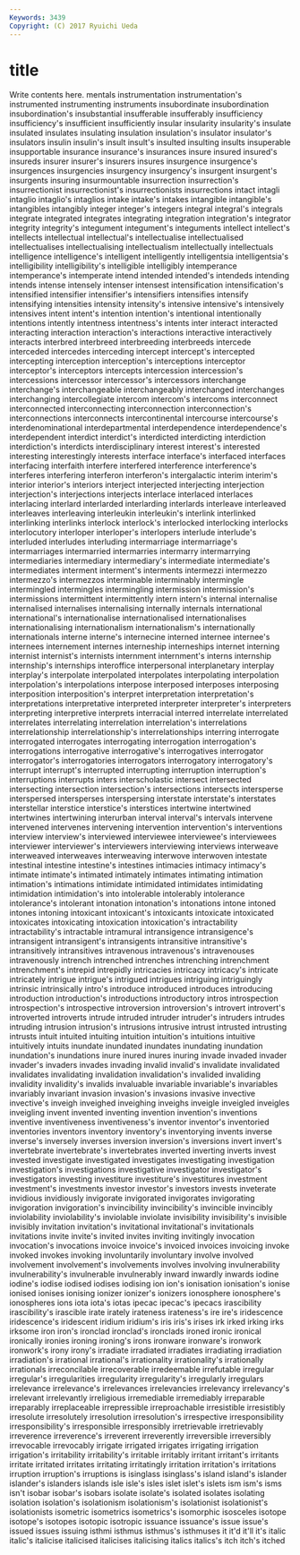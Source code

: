 ```yaml
---
Keywords: 3439 
Copyright: (C) 2017 Ryuichi Ueda
---
```


# title

Write contents here.
mentals instrumentation instrumentation's instrumented instrumenting instruments insubordinate insubordination insubordination's
insubstantial insufferable insufferably insufficiency insufficiency's insufficient insufficiently insular insularity insularity's
insulate insulated insulates insulating insulation insulation's insulator insulator's insulators insulin
insulin's insult insult's insulted insulting insults insuperable insupportable insurance insurance's
insurances insure insured insured's insureds insurer insurer's insurers insures insurgence
insurgence's insurgences insurgencies insurgency insurgency's insurgent insurgent's insurgents insuring insurmountable
insurrection insurrection's insurrectionist insurrectionist's insurrectionists insurrections intact intagli intaglio intaglio's
intaglios intake intake's intakes intangible intangible's intangibles intangibly integer integer's
integers integral integral's integrals integrate integrated integrates integrating integration integration's
integrator integrity integrity's integument integument's integuments intellect intellect's intellects intellectual
intellectual's intellectualise intellectualised intellectualises intellectualising intellectualism intellectually intellectuals intelligence intelligence's
intelligent intelligently intelligentsia intelligentsia's intelligibility intelligibility's intelligible intelligibly intemperance intemperance's
intemperate intend intended intended's intendeds intending intends intense intensely intenser
intensest intensification intensification's intensified intensifier intensifier's intensifiers intensifies intensify intensifying
intensities intensity intensity's intensive intensive's intensively intensives intent intent's intention
intention's intentional intentionally intentions intently intentness intentness's intents inter interact
interacted interacting interaction interaction's interactions interactive interactively interacts interbred interbreed
interbreeding interbreeds intercede interceded intercedes interceding intercept intercept's intercepted intercepting
interception interception's interceptions interceptor interceptor's interceptors intercepts intercession intercession's intercessions
intercessor intercessor's intercessors interchange interchange's interchangeable interchangeably interchanged interchanges interchanging
intercollegiate intercom intercom's intercoms interconnect interconnected interconnecting interconnection interconnection's interconnections
interconnects intercontinental intercourse intercourse's interdenominational interdepartmental interdependence interdependence's interdependent interdict
interdict's interdicted interdicting interdiction interdiction's interdicts interdisciplinary interest interest's interested
interesting interestingly interests interface interface's interfaced interfaces interfacing interfaith interfere
interfered interference interference's interferes interfering interferon interferon's intergalactic interim interim's
interior interior's interiors interject interjected interjecting interjection interjection's interjections interjects
interlace interlaced interlaces interlacing interlard interlarded interlarding interlards interleave interleaved
interleaves interleaving interleukin interleukin's interlink interlinked interlinking interlinks interlock interlock's
interlocked interlocking interlocks interlocutory interloper interloper's interlopers interlude interlude's interluded
interludes interluding intermarriage intermarriage's intermarriages intermarried intermarries intermarry intermarrying intermediaries
intermediary intermediary's intermediate intermediate's intermediates interment interment's interments intermezzi intermezzo
intermezzo's intermezzos interminable interminably intermingle intermingled intermingles intermingling intermission intermission's
intermissions intermittent intermittently intern intern's internal internalise internalised internalises internalising
internally internals international international's internationalise internationalised internationalises internationalising internationalism internationalism's
internationally internationals interne interne's internecine interned internee internee's internees internement
internes interneship interneships internet interning internist internist's internists internment internment's
interns internship internship's internships interoffice interpersonal interplanetary interplay interplay's interpolate
interpolated interpolates interpolating interpolation interpolation's interpolations interpose interposed interposes interposing
interposition interposition's interpret interpretation interpretation's interpretations interpretative interpreted interpreter interpreter's
interpreters interpreting interpretive interprets interracial interred interrelate interrelated interrelates interrelating
interrelation interrelation's interrelations interrelationship interrelationship's interrelationships interring interrogate interrogated interrogates
interrogating interrogation interrogation's interrogations interrogative interrogative's interrogatives interrogator interrogator's interrogatories
interrogators interrogatory interrogatory's interrupt interrupt's interrupted interrupting interruption interruption's interruptions
interrupts inters interscholastic intersect intersected intersecting intersection intersection's intersections intersects
intersperse interspersed intersperses interspersing interstate interstate's interstates interstellar interstice interstice's
interstices intertwine intertwined intertwines intertwining interurban interval interval's intervals intervene
intervened intervenes intervening intervention intervention's interventions interview interview's interviewed interviewee
interviewee's interviewees interviewer interviewer's interviewers interviewing interviews interweave interweaved interweaves
interweaving interwove interwoven intestate intestinal intestine intestine's intestines intimacies intimacy
intimacy's intimate intimate's intimated intimately intimates intimating intimation intimation's intimations
intimidate intimidated intimidates intimidating intimidation intimidation's into intolerable intolerably intolerance
intolerance's intolerant intonation intonation's intonations intone intoned intones intoning intoxicant
intoxicant's intoxicants intoxicate intoxicated intoxicates intoxicating intoxication intoxication's intractability intractability's
intractable intramural intransigence intransigence's intransigent intransigent's intransigents intransitive intransitive's intransitively
intransitives intravenous intravenous's intravenouses intravenously intrench intrenched intrenches intrenching intrenchment
intrenchment's intrepid intrepidly intricacies intricacy intricacy's intricate intricately intrigue intrigue's
intrigued intrigues intriguing intriguingly intrinsic intrinsically intro's introduce introduced introduces
introducing introduction introduction's introductions introductory intros introspection introspection's introspective introversion
introversion's introvert introvert's introverted introverts intrude intruded intruder intruder's intruders
intrudes intruding intrusion intrusion's intrusions intrusive intrust intrusted intrusting intrusts
intuit intuited intuiting intuition intuition's intuitions intuitive intuitively intuits inundate
inundated inundates inundating inundation inundation's inundations inure inured inures inuring
invade invaded invader invader's invaders invades invading invalid invalid's invalidate
invalidated invalidates invalidating invalidation invalidation's invalided invaliding invalidity invalidity's invalids
invaluable invariable invariable's invariables invariably invariant invasion invasion's invasions invasive
invective invective's inveigh inveighed inveighing inveighs inveigle inveigled inveigles inveigling
invent invented inventing invention invention's inventions inventive inventiveness inventiveness's inventor
inventor's inventoried inventories inventors inventory inventory's inventorying invents inverse inverse's
inversely inverses inversion inversion's inversions invert invert's invertebrate invertebrate's invertebrates
inverted inverting inverts invest invested investigate investigated investigates investigating investigation
investigation's investigations investigative investigator investigator's investigators investing investiture investiture's investitures
investment investment's investments investor investor's investors invests inveterate invidious invidiously
invigorate invigorated invigorates invigorating invigoration invigoration's invincibility invincibility's invincible invincibly
inviolability inviolability's inviolable inviolate invisibility invisibility's invisible invisibly invitation invitation's
invitational invitational's invitationals invitations invite invite's invited invites inviting invitingly
invocation invocation's invocations invoice invoice's invoiced invoices invoicing invoke invoked
invokes invoking involuntarily involuntary involve involved involvement involvement's involvements involves
involving invulnerability invulnerability's invulnerable invulnerably inward inwardly inwards iodine iodine's
iodise iodised iodises iodising ion ion's ionisation ionisation's ionise ionised
ionises ionising ionizer ionizer's ionizers ionosphere ionosphere's ionospheres ions iota
iota's iotas ipecac ipecac's ipecacs irascibility irascibility's irascible irate irately
irateness irateness's ire ire's iridescence iridescence's iridescent iridium iridium's iris
iris's irises irk irked irking irks irksome iron iron's ironclad
ironclad's ironclads ironed ironic ironical ironically ironies ironing ironing's irons
ironware ironware's ironwork ironwork's irony irony's irradiate irradiated irradiates irradiating
irradiation irradiation's irrational irrational's irrationality irrationality's irrationally irrationals irreconcilable irrecoverable
irredeemable irrefutable irregular irregular's irregularities irregularity irregularity's irregularly irregulars irrelevance
irrelevance's irrelevances irrelevancies irrelevancy irrelevancy's irrelevant irrelevantly irreligious irremediable irremediably
irreparable irreparably irreplaceable irrepressible irreproachable irresistible irresistibly irresolute irresolutely irresolution
irresolution's irrespective irresponsibility irresponsibility's irresponsible irresponsibly irretrievable irretrievably irreverence irreverence's
irreverent irreverently irreversible irreversibly irrevocable irrevocably irrigate irrigated irrigates irrigating
irrigation irrigation's irritability irritability's irritable irritably irritant irritant's irritants irritate
irritated irritates irritating irritatingly irritation irritation's irritations irruption irruption's irruptions
is isinglass isinglass's island island's islander islander's islanders islands isle
isle's isles islet islet's islets ism ism's isms isn't isobar
isobar's isobars isolate isolate's isolated isolates isolating isolation isolation's isolationism
isolationism's isolationist isolationist's isolationists isometric isometrics isometrics's isomorphic isosceles isotope
isotope's isotopes isotopic isotropic issuance issuance's issue issue's issued issues
issuing isthmi isthmus isthmus's isthmuses it it'd it'll it's italic
italic's italicise italicised italicises italicising italics italics's itch itch's itched
